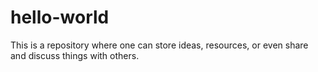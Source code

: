 # hello-world
This is a repository where one can store ideas, resources, or even share and discuss things with others.
